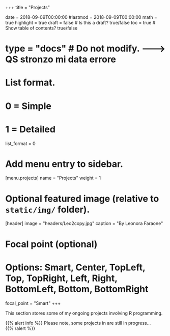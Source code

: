 +++
title = "Projects"

date = 2018-09-09T00:00:00
#lastmod = 2018-09-09T00:00:00
math = true
highlight = true
draft = false  # Is this a draft? true/false
toc = true  # Show table of contents? true/false
# type = "docs"  # Do not modify. ---> QS stronzo mi data errore

# List format.
#   0 = Simple
#   1 = Detailed
list_format = 0

# Add menu entry to sidebar.
[menu.projects]
  name = "Projects"
  weight = 1 

# Optional featured image (relative to `static/img/` folder).
[header]
image = "headers/Leo2copy.jpg"
caption = "By Leonora Faraone"

# Focal point (optional)
  # Options: Smart, Center, TopLeft, Top, TopRight, Left, Right, BottomLeft, Bottom, BottomRight
  focal_point = "Smart"
+++



<!-- This feature can be used for publishing content such as:

This is a BRANCH BUNDLE(https://gohugo.io/content-management/page-bundles/)

* **Project or software documentation**
* **Online courses**
* **Tutorials**

The parent folder may be renamed, for example, to `docs` for project documentation or `course` for creating an online course.

To disable this feature, either delete the parent folder, or set `draft = true` in the front matter of all its pages. 

After renaming or deleting the parent folder, you may wish to update any `[[menu.main]]` menu links to it in the `config.toml`.  -->


This section  stores some of my ongoing projects involving R programming.

{{% alert info %}}
Please note, some projects in are still in progress...  
{{% /alert %}}
